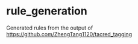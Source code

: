 # rule_generation

Generated rules from the output of https://github.com/ZhengTang1120/tacred_tagging
